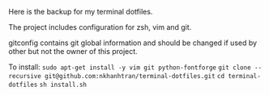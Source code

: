 Here is the backup for my terminal dotfiles.

The project includes configuration for zsh, vim and git.

gitconfig contains git global information and should be changed if used by other but not the owner of this project.

To install:
```sudo apt-get install -y vim git python-fontforge```
```git clone --recursive git@github.com:nkhanhtran/terminal-dotfiles.git```
```cd terminal-dotfiles```
```sh install.sh```


